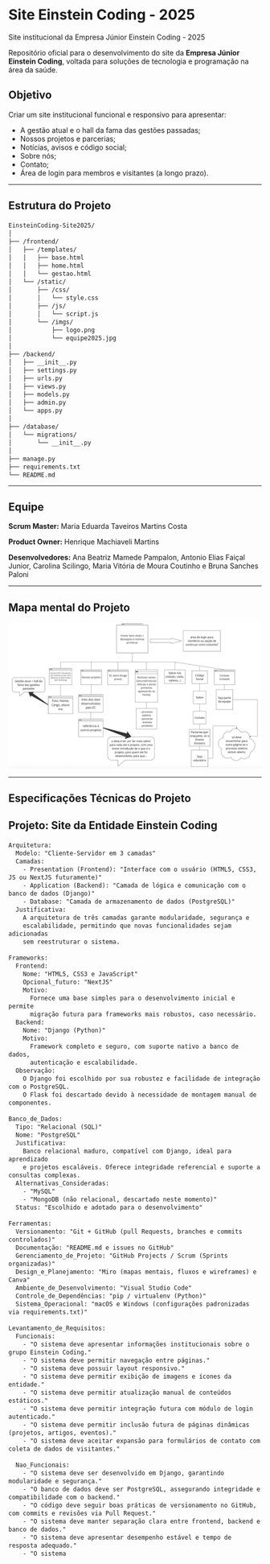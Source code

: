 # Site Einstein Coding - 2025
Site institucional da Empresa Júnior Einstein Coding - 2025

Repositório oficial para o desenvolvimento do site da **Empresa Júnior Einstein Coding**, voltada para soluções de tecnologia e programação na área da saúde.

## Objetivo
Criar um site institucional funcional e responsivo para apresentar:
- A gestão atual e o hall da fama das gestões passadas;
- Nossos projetos e parcerias;
- Notícias, avisos e código social;
- Sobre nós;
- Contato;
- Área de login para membros e visitantes (a longo prazo).

---

## Estrutura do Projeto

```
EinsteinCoding-Site2025/
│
├── /frontend/                    
│   ├── /templates/             
│   │   ├── base.html
│   │   ├── home.html
│   │   └── gestao.html
│   └── /static/                  
│       ├── /css/
│       │   └── style.css
│       ├── /js/
│       │   └── script.js
│       └── /imgs/
│           ├── logo.png
│           └── equipe2025.jpg
│
├── /backend/                     
│   ├── __init__.py
│   ├── settings.py
│   ├── urls.py
│   ├── views.py
│   ├── models.py
│   ├── admin.py
│   └── apps.py
│
├── /database/                    
│   └── migrations/               
│       └── __init__.py
│
├── manage.py                     
├── requirements.txt
└── README.md

```

---

## Equipe
**Scrum Master:** Maria Eduarda Taveiros Martins Costa

**Product Owner:** Henrique Machiaveli Martins

**Desenvolvedores:** Ana Beatriz Mamede Pampalon, Antonio Elias Faiçal Junior, Carolina Scilingo, Maria Vitória de Moura Coutinho e Bruna Sanches Paloni

---

## Mapa mental do Projeto
![Mapa mental do site Einstein Coding 2025](https://github.com/mariatmcosta/EinsteinCoding-Site2025/blob/main/static/imgs/mapa-mental-site.png)

---

## Especificações Técnicas do Projeto
## Projeto: Site da Entidade Einstein Coding

```
Arquitetura:
  Modelo: "Cliente-Servidor em 3 camadas"
  Camadas:
    - Presentation (Frontend): "Interface com o usuário (HTML5, CSS3, JS ou NextJS futuramente)"
    - Application (Backend): "Camada de lógica e comunicação com o banco de dados (Django)"
    - Database: "Camada de armazenamento de dados (PostgreSQL)"
  Justificativa:
    A arquitetura de três camadas garante modularidade, segurança e
    escalabilidade, permitindo que novas funcionalidades sejam adicionadas
    sem reestruturar o sistema.

Frameworks:
  Frontend:
    Nome: "HTML5, CSS3 e JavaScript"
    Opcional_futuro: "NextJS"
    Motivo:
      Fornece uma base simples para o desenvolvimento inicial e permite
      migração futura para frameworks mais robustos, caso necessário.
  Backend:
    Nome: "Django (Python)"
    Motivo:
      Framework completo e seguro, com suporte nativo a banco de dados,
      autenticação e escalabilidade.
  Observação:
    O Django foi escolhido por sua robustez e facilidade de integração com o PostgreSQL.
    O Flask foi descartado devido à necessidade de montagem manual de componentes.

Banco_de_Dados:
  Tipo: "Relacional (SQL)"
  Nome: "PostgreSQL"
  Justificativa:
    Banco relacional maduro, compatível com Django, ideal para aprendizado
    e projetos escaláveis. Oferece integridade referencial e suporte a consultas complexas.
  Alternativas_Consideradas:
    - "MySQL"
    - "MongoDB (não relacional, descartado neste momento)"
  Status: "Escolhido e adotado para o desenvolvimento"

Ferramentas:
  Versionamento: "Git + GitHub (pull Requests, branches e commits controlados)"
  Documentação: "README.md e issues no GitHub"
  Gerenciamento_de_Projeto: "GitHub Projects / Scrum (Sprints organizadas)"
  Design_e_Planejamento: "Miro (mapas mentais, fluxos e wireframes) e Canva"
  Ambiente_de_Desenvolvimento: "Visual Studio Code"
  Controle_de_Dependências: "pip / virtualenv (Python)"
  Sistema_Operacional: "macOS e Windows (configurações padronizadas via requirements.txt)"

Levantamento_de_Requisitos:
  Funcionais:
    - "O sistema deve apresentar informações institucionais sobre o grupo Einstein Coding."
    - "O sistema deve permitir navegação entre páginas."
    - "O sistema deve possuir layout responsivo."
    - "O sistema deve permitir exibição de imagens e ícones da entidade."
    - "O sistema deve permitir atualização manual de conteúdos estáticos."
    - "O sistema deve permitir integração futura com módulo de login autenticado."
    - "O sistema deve permitir inclusão futura de páginas dinâmicas (projetos, artigos, eventos)."
    - "O sistema deve aceitar expansão para formulários de contato com coleta de dados de visitantes."

  Nao_Funcionais:
    - "O sistema deve ser desenvolvido em Django, garantindo modularidade e segurança."
    - "O banco de dados deve ser PostgreSQL, assegurando integridade e compatibilidade com o backend."
    - "O código deve seguir boas práticas de versionamento no GitHub, com commits e revisões via Pull Request."
    - "O sistema deve manter separação clara entre frontend, backend e banco de dados."
    - "O sistema deve apresentar desempenho estável e tempo de resposta adequado."
    - "O sistema

```
